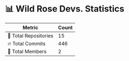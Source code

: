# 📊 Wild Rose Devs. Statistics

| Metric            | Count |
|------------------|------|
| 📂 Total Repositories | 15 |
| 🔥 Total Commits   | 446 |
| 👥 Total Members   | 2 |

